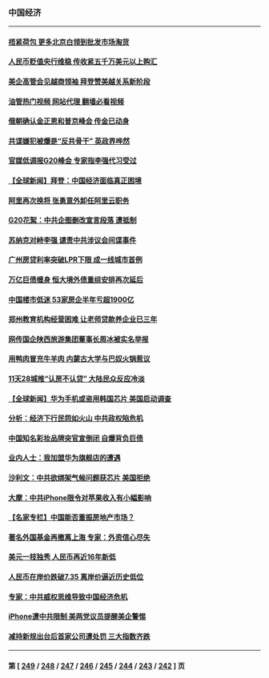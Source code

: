 ### 中国经济
---
#### [捂紧荷包 更多北京白领到批发市场淘货](../../pages/ncid283/n14071617.md?09120045) 
#### [人民币贬值央行维稳 传收紧五千万美元以上购汇](../../pages/ncid283/n14071400.md?09120045) 
#### [美企高管会见越商领袖 拜登赞美越关系新阶段](../../pages/ncid283/n14071505.md?09120045) 
#### [油管热门视频 网站代理 翻墙必看视频](http://138.2.39.72:81/youtube.html?epic-marker?09120045)
#### [俄朝确认金正恩和普京峰会 传金已动身](../../pages/ncid283/n14071528.md?09120045) 
#### [共谍嫌犯被爆是“反共骨干” 英政界哗然](../../pages/ncid283/n14071514.md?09120045) 
#### [官媒低调报G20峰会 专家指李强代习受过](../../pages/ncid283/n14071356.md?09120045) 
#### [【全球新闻】拜登：中国经济面临真正困境](../../pages/ncid283/n14071393.md?09120045) 
#### [阿里再次换将 张勇意外卸任阿里云职务](../../pages/ncid283/n14070969.md?09120045) 
#### [G20花絮：中共企图删改宣言段落 遭抵制](../../pages/ncid283/n14070960.md?09120045) 
#### [苏纳克对峙李强 谴责中共涉议会间谍事件](../../pages/ncid283/n14070806.md?09120045) 
#### [广州房贷利率突破LPR下限 成一线城市首例](../../pages/ncid283/n14070668.md?09120045) 
#### [万亿巨债缠身 恒大境外债重组安排再次延后](../../pages/ncid283/n14070606.md?09120045) 
#### [中国楼市低迷 53家房企半年亏超1900亿](../../pages/ncid283/n14070592.md?09120045) 
#### [郑州教育机构经营困难 让老师贷款养企业已三年](../../pages/ncid283/n14070582.md?09120045) 
#### [网传国企陕西旅游集团董事长周冰被实名举报](../../pages/ncid283/n14070405.md?09120045) 
#### [用鸭肉冒充牛羊肉 内蒙古大学与巴奴火锅惹议](../../pages/ncid283/n14070327.md?09120045) 
#### [11天28城推“认房不认贷” 大陆民众反应冷淡](../../pages/ncid283/n14070263.md?09120045) 
#### [【全球新闻】华为手机或盗用韩国芯片 美国启动调查](../../pages/ncid283/n14070292.md?09120045) 
#### [分析：经济下行民怨如火山 中共政权陷危机](../../pages/ncid283/n14069223.md?09120045) 
#### [中国知名彩妆品牌突官宣倒闭 自爆背负巨债](../../pages/ncid283/n14069989.md?09120045) 
#### [业内人士：我加盟华为旗舰店的遭遇](../../pages/ncid283/n14069840.md?09120045) 
#### [沙利文：中共欲绑架气候问题获芯片 美国拒绝](../../pages/ncid283/n14069966.md?09120045) 
#### [大摩：中共iPhone限令对苹果收入有小幅影响](../../pages/ncid283/n14069821.md?09120045) 
#### [【名家专栏】中国能否重振房地产市场？](../../pages/ncid283/n14068882.md?09120045) 
#### [著名外国基金再撤离上海 专家：外资信心尽失](../../pages/ncid283/n14069631.md?09120045) 
#### [美元一枝独秀 人民币再近16年新低](../../pages/ncid283/n14069691.md?09120045) 
#### [人民币在岸价跌破7.35 离岸价逼近历史低位](../../pages/ncid283/n14069538.md?09120045) 
#### [专家：中共威权思维导致中国经济危机](../../pages/ncid283/n14069520.md?09120045) 
#### [iPhone遭中共限制 美两党议员提醒美企警惕](../../pages/ncid283/n14069525.md?09120045) 
#### [减持新规出台后首家公司遭处罚 三大指数齐跌](../../pages/ncid283/n14069212.md?09120045) 

---
#### 第 [ [249](./249.md?09120045) / [248](./248.md?09120045) / [247](./247.md?09120045) / [246](./246.md?09120045) / [245](./245.md?09120045) / [244](./244.md?09120045) / [243](./243.md?09120045) / [242](./242.md?09120045) ] 页

